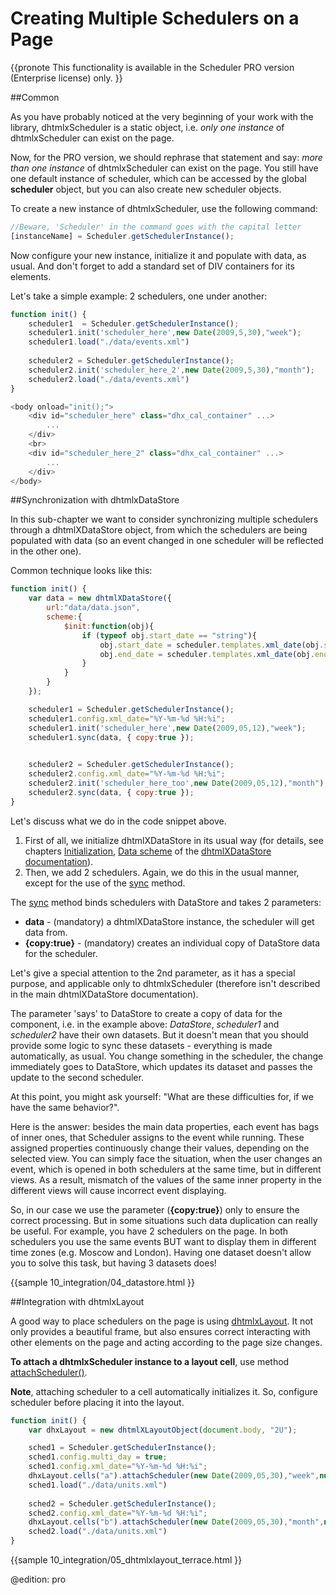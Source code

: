 Creating Multiple Schedulers on a Page 
==============

{{pronote
This functionality is available in the Scheduler PRO version (Enterprise license) only.
}}

##Common

As you have probably noticed at the very beginning of your work with the library, dhtmlxScheduler is a static object, i.e. _only one instance_ of dhtmlxScheduler can exist on the page.

Now, for the PRO version, we should rephrase that statement and say: _more than one instance_ of dhtmlxScheduler can exist on the page. You still have one default instance of scheduler, which can be accessed by the global **scheduler** object, but you can also create new scheduler objects.

To create a new instance of dhtmlxScheduler, use the following command:

~~~js
//Beware, 'Scheduler' in the command goes with the capital letter
[instanceName] = Scheduler.getSchedulerInstance();
~~~

Now configure your new instance, initialize it and populate with data, as usual. And don't forget to add a standard set of DIV containers for its elements.

Let's take a simple example: 2 schedulers, one under another: 


~~~js
function init() {
    scheduler1  = Scheduler.getSchedulerInstance();
	scheduler1.init('scheduler_here',new Date(2009,5,30),"week");
	scheduler1.load("./data/events.xml")
	
	scheduler2 = Scheduler.getSchedulerInstance();
	scheduler2.init('scheduler_here_2',new Date(2009,5,30),"month");
	scheduler2.load("./data/events.xml")	
}

~~~


~~~js
<body onload="init();">
	<div id="scheduler_here" class="dhx_cal_container" ...>
		...
	</div>
	<br>
	<div id="scheduler_here_2" class="dhx_cal_container" ...>
		...
	</div>	
</body>

~~~

##Synchronization with dhtmlxDataStore

In this sub-chapter we want to consider synchronizing multiple schedulers through a dhtmlXDataStore object, from which the schedulers are being populated with data (so an event changed in one scheduler will be reflected in the other one).

Common technique looks like this:

~~~js
function init() {
	var data = new dhtmlXDataStore({
		url:"data/data.json",
		scheme:{
			$init:function(obj){
				if (typeof obj.start_date == "string"){
					obj.start_date = scheduler.templates.xml_date(obj.start_date);
					obj.end_date = scheduler.templates.xml_date(obj.end_date);
				}
			}
		}
	});

    scheduler1 = Scheduler.getSchedulerInstance();
    scheduler1.config.xml_date="%Y-%m-%d %H:%i";
	scheduler1.init('scheduler_here',new Date(2009,05,12),"week");
	scheduler1.sync(data, { copy:true });
	

	scheduler2 = Scheduler.getSchedulerInstance();
    scheduler2.config.xml_date="%Y-%m-%d %H:%i";
	scheduler2.init('scheduler_here_too',new Date(2009,05,12),"month");
	scheduler2.sync(data, { copy:true });
}

~~~


Let's discuss what we do in the code snippet above.


1.  First of all, we initialize dhtmlXDataStore in its usual way (for details, see chapters [Initialization](http://docs.dhtmlx.com/doku.php?id=dhtmlxdatastore:initialization), [Data scheme](http://docs.dhtmlx.com/doku.php?id=dhtmlxdatastore:data_scheme) of the [dhtmlXDataStore documentation](http://docs.dhtmlx.com/doku.php?id=dhtmlxdatastore:toc)).
2.  Then, we add 2 schedulers. Again, we do this in the usual manner, except for the use of the [sync](http://docs.dhtmlx.com/doku.php?id=dhtmlxdatastore:api_method_dhtmlxdatastore_sync) method.

The [sync](http://docs.dhtmlx.com/doku.php?id=dhtmlxdatastore:api_method_dhtmlxdatastore_sync) method binds schedulers with DataStore  and takes 2 parameters:


+ **data** - (mandatory) a dhtmlXDataStore instance, the scheduler will get data from.
+ **{copy:true}** -  (mandatory) creates an individual copy of DataStore data for the scheduler.

Let's give a special attention to the 2nd parameter, as it has a special purpose, and applicable only  to dhtmlxScheduler (therefore isn't described in the main dhtmlXDataStore documentation).

The parameter 'says' to DataStore to create a copy of data for the component, i.e. in the example above: _DataStore_, _scheduler1_ and _scheduler2_ have their own datasets. 
But it doesn't mean that you should provide some logic to sync these datasets - everything is made automatically, as usual. You change something in the scheduler, the change immediately goes to DataStore, which updates its dataset
and passes the update to the second scheduler. 

At this point, you  might ask yourself: "What are these difficulties for, if we have the same behavior?".
  
Here is the answer: besides the main data properties, each event has bags of inner ones, that Scheduler assigns to the event while running. These assigned properties continuously change their values, depending on the selected view. You can simply face the situation, when the user changes an event, which is opened in both schedulers at the same time, but in different views. As a result, mismatch of the values of the same inner property in the different views will cause incorrect event displaying.  

So, in our case we use the parameter (**{copy:true}**) only to ensure the correct processing. But in some situations such data duplication can really be useful.
     For example, you have 2 schedulers on the page. In both schedulers you use the same events BUT want to display them in different time zones (e.g. Moscow and London).  Having one dataset doesn't allow you to solve this task, but having 3 datasets does! 

{{sample
	10_integration/04_datastore.html
}}

##Integration with dhtmlxLayout

A good way to place schedulers on the page is using [dhtmlxLayout](http://docs.dhtmlx.com/doku.php?id=dhtmlxlayout:toc). It not only provides a beautiful frame, but also ensures correct interacting with other elements on the page and acting according to the page size changes. 

**To attach a dhtmlxScheduler instance to a layout cell**, use method [attachScheduler()](http://docs.dhtmlx.com/doku.php?id=dhtmlxlayout:api_method_dhtmlxlayoutpanel_attachscheduler).
  
**Note**, attaching scheduler to a cell automatically initializes it. So, configure scheduler before placing it into the layout.

~~~js
function init() {
	var dhxLayout = new dhtmlXLayoutObject(document.body, "2U");

	sched1 = Scheduler.getSchedulerInstance();
	sched1.config.multi_day = true;
	sched1.config.xml_date="%Y-%m-%d %H:%i";
	dhxLayout.cells("a").attachScheduler(new Date(2009,05,30),"week",null,sched1);
	sched1.load("./data/units.xml")
		
	sched2 = Scheduler.getSchedulerInstance();
	sched2.config.xml_date="%Y-%m-%d %H:%i";
	dhxLayout.cells("b").attachScheduler(new Date(2009,05,30),"month",null,sched2);
	sched2.load("./data/units.xml")
}

~~~

{{sample
	10_integration/05_dhtmlxlayout_terrace.html
}}

@edition: pro
